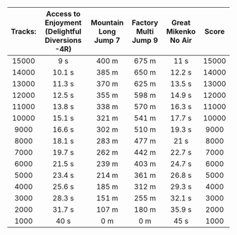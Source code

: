 Tracks: | Access to Enjoyment (Delightful Diversions -4R) | Mountain Long Jump 7 | Factory Multi Jump 9 | Great Mikenko No Air | Score  
:--: | :--: | :--: | :--: | :--:  | :--:   
15000 | 9 s | 400 m | 675 m | 11 s | 15000  
14000 | 10.1 s | 385 m | 650 m | 12.2 s | 14000  
13000 | 11.3 s | 370 m | 625 m | 13.5 s | 13000  
12000 | 12.5 s | 355 m | 598 m | 14.9 s | 12000  
11000 | 13.8 s | 338 m | 570 m | 16.3 s | 11000  
10000 | 15.1 s | 321 m | 541 m | 17.7 s | 10000  
9000 | 16.6 s | 302 m | 510 m | 19.3 s | 9000  
8000 | 18.1 s | 283 m | 477 m | 21 s | 8000  
7000 | 19.7 s | 262 m | 442 m | 22.7 s | 7000  
6000 | 21.5 s | 239 m | 403 m | 24.7 s | 6000  
5000 | 23.4 s | 214 m | 361 m | 26.8 s | 5000  
4000 | 25.6 s | 185 m | 312 m | 29.3 s | 4000  
3000 | 28.3 s | 151 m | 255 m | 32.1 s | 3000  
2000 | 31.7 s | 107 m | 180 m | 35.9 s | 2000  
1000 | 40 s | 0 m | 0 m | 45 s | 1000  
